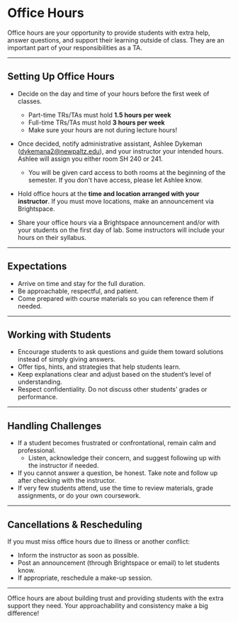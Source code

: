 # Office Hours

Office hours are your opportunity to provide students with extra help, answer questions, and support their learning outside of class. They are an important part of your responsibilities as a TA.

---
## Setting Up Office Hours

- Decide on the day and time of your hours before the first week of classes. 
  - Part-time TRs/TAs must hold **1.5 hours per week**
  - Full-time TRs/TAs must hold **3 hours per week**
  - Make sure your hours are not during lecture hours!

- Once decided, notify administrative assistant, Ashlee Dykeman ([dykemana2@newpaltz.edu](mailto:dykemana2@newpaltz.edu)), and your instructor your intended hours. Ashlee will assign you either room SH 240 or 241.
	- You will be given card access to both rooms at the beginning of the semester. If you don't have access, please let Ashlee know. 

- Hold office hours at the **time and location arranged with your instructor**. If you must move locations, make an announcement via Brightspace.    
- Share your office hours via a Brightspace announcement and/or with your students on the first day of lab. Some instructors will include your hours on their syllabus. 

---
## Expectations

- Arrive on time and stay for the full duration.  
- Be approachable, respectful, and patient.  
- Come prepared with course materials so you can reference them if needed.  

---
## Working with Students

- Encourage students to ask questions and guide them toward solutions instead of simply giving answers.  
- Offer tips, hints, and strategies that help students learn.  
- Keep explanations clear and adjust based on the student’s level of understanding.  
- Respect confidentiality. Do not discuss other students’ grades or performance.  

---
## Handling Challenges

- If a student becomes frustrated or confrontational, remain calm and professional.  
  - Listen, acknowledge their concern, and suggest following up with the instructor if needed.  
- If you cannot answer a question, be honest. Take note and follow up after checking with the instructor.  
- If very few students attend, use the time to review materials, grade assignments, or do your own coursework. 

---
## Cancellations & Rescheduling

If you must miss office hours due to illness or another conflict:  
- Inform the instructor as soon as possible.  
- Post an announcement (through Brightspace or email) to let students know.  
- If appropriate, reschedule a make-up session.  

---
Office hours are about building trust and providing students with the extra support they need. Your approachability and consistency make a big difference!
